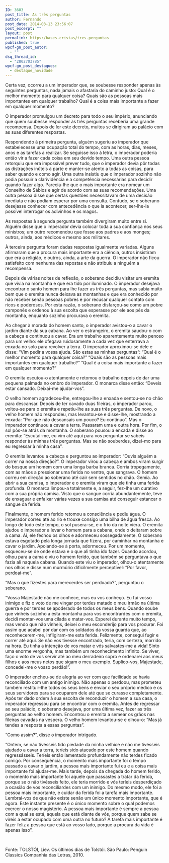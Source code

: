 ```yaml
---
ID: 3603
post_title: As três perguntas
author: Fernando
post_date: 2014-03-13 23:56:07
post_excerpt: ""
layout: post
permalink: https:/bases-cristas/tres-perguntas
published: true
wpcf-gn_post_autor:
  - ""
dsq_thread_id:
  - "2802703785"
wpcf-gn_post_destaques:
  - destaque_novidade
---
```

Certa vez, ocorreu a um imperador que, se soubesse responder apenas às seguintes perguntas, nada jamais o afastaria do caminho justo: Qual é o melhor momento para qualquer coisa? Quais são as pessoas mais importantes em qualquer trabalho? Qual é a coisa mais importante a fazer em qualquer momento?

O imperador promulgou um decreto para todo o seu império, anunciando que quem soubesse responder às três perguntas receberia uma grande recompensa. Depois de ler este decreto, muitos se dirigiram ao palácio com as suas diferentes respostas.

Respondendo à primeira pergunta, alguém sugeriu ao imperador que estabelecesse uma ocupação total do tempo, com as horas, dias, meses, anos e as tarefas a realizar. Se seguisse isso à letra, o imperador poderia então vir a fazer cada coisa em seu devido tempo. Uma outra pessoa retorquiu que era impossível prever tudo, que o imperador devia pôr todas as distrações inúteis à parte e manter-se atento a todas as coisas, para saber quando e como agir. Uma outra insistiu que o imperador sozinho não podia possuir a clarividência e a competência necessárias para decidir quando fazer algo. Parecia-lhe que o mais importante era nomear um Conselho de Sábios e agir de acordo com as suas recomendações. Uma outra pessoa disse que certas questões necessitavam de uma decisão imediata e não podiam esperar por uma consulta. Contudo, se o soberano desejasse conhecer com antecedência o que ia acontecer, ser-lhe-ia possível interrogar os adivinhos e os magos.

As respostas à segunda pergunta também divergiram muito entre si. Alguém disse que o imperador devia colocar toda a sua confiança nos seus ministros; um outro recomendou que fosse aos padres e aos monges; outros, ainda, aos médicos e mesmo aos militares.

À terceira pergunta foram dadas respostas igualmente variadas. Alguns afirmaram que a procura mais importante era a ciência, outros insistiram que era a religião, e outros, ainda, a arte da guerra. O imperador não ficou satisfeito com nenhuma das repostas e não atribuiu a ninguém a recompensa.

Depois de várias noites de reflexão, o soberano decidiu visitar um eremita que vivia na montanha e que era tido por iluminado. O imperador desejava encontrar o santo homem para lhe fazer as três perguntas, mas sabia muito bem que o eremita nunca deixava as montanhas e que era conhecido por não receber senão pessoas pobres e por recusar qualquer contato com ricos e poderosos. Por esta razão, o soberano disfarçou-se como um pobre camponês e ordenou à sua escolta que esperasse por ele aos pés da montanha, enquanto sozinho procurava o eremita.

Ao chegar à morada do homem santo, o imperador avistou-o a cavar o jardim diante da sua cabana. Ao ver o estrangeiro, o eremita saudou-o com a cabeça e continuou a cavar. Era um trabalho aparentemente muito penoso para um velho: ele ofegava ruidosamente a cada vez que enterrava a enxada no solo para revolver a terra. O imperador aproximou-se dele e disse: “Vim pedir a vossa ajuda. São estas as minhas perguntas”: “Qual é o melhor momento para qualquer coisa?” “Quais são as pessoas mais importantes em qualquer trabalho?” “Qual é a coisa mais importante a fazer em qualquer momento?”

O eremita escutou-o atentamente e retomou o trabalho depois de dar uma pequena palmada no ombro do imperador. O monarca disse então: “Deveis estar cansado. Deixai-me ajudar-vos”.

O velho homem agradeceu-lhe, entregou-lhe a enxada e sentou-se no chão para descansar. Depois de ter cavado duas fileiras, o imperador parou, voltou-se para o eremita e repetiu-lhe as suas três perguntas. De novo, o velho homem não respondeu, mas levantou-se e disse-lhe, mostrando a enxada: “Por que não descansais um pouco? Eu continuo”. Mas o imperador continuou a cavar a terra. Passaram uma e outra hora. Por fim, o sol pôs-se atrás da montanha. O soberano pousou a enxada e disse ao eremita: “Escutai-me, eu vim até aqui para vos perguntar se sabeis responder às minhas três perguntas. Mas se não souberdes, dizei-mo para eu regressar à minha casa”.

O eremita levantou a cabeça e perguntou ao imperador: “Ouvis alguém a correr na nossa direção?”. O imperador virou a cabeça e ambos viram surgir do bosque um homem com uma longa barba branca. Corria tropegamente, com as mãos a pressionar uma ferida no ventre, que sangrava. O homem correu em direção ao soberano até cair sem sentidos no chão. Gemia. Ao abrir a sua camisa, o imperador e o eremita viram que ele tinha uma ferida profunda. O monarca limpou-a totalmente e, a seguir, fez-lhe um curativo com a sua própria camisa. Visto que o sangue corria abundantemente, teve de enxaguar e enfaixar várias vezes a sua camisa até conseguir estancar o sangue da ferida.

Finalmente, o homem ferido retomou a consciência e pediu água. O imperador correu até ao rio e trouxe consigo uma bilha de água fresca. Ao longo de todo este tempo, o sol pusera-se, e o frio da noite viera. O eremita ajudou o imperador a levar o homem para a cabana, onde o deitaram sobre a cama. Aí, ele fechou os olhos e adormeceu sossegadamente. O soberano estava esgotado pela longa jornada que fizera, por caminhar na montanha e cavar o jardim. Apoiando-se à porta, adormeceu. Por um momento, esqueceu-se de onde estava e o que ali tinha ido fazer. Quando acordou, olhou para a cama e viu o homem ferido, que também se perguntava o que fazia ali naquela cabana. Quando este viu o imperador, olhou-o atentamente nos olhos e disse num murmúrio dificilmente perceptível: “Por favor, perdoai-me”.

“Mas o que fizestes para merecerdes ser perdoado?”, perguntou o soberano.

“Vossa Majestade não me conhece, mas eu vos conheço. Eu fui vosso inimigo e fiz o voto de me vingar por terdes matado o meu irmão na última guerra e por terdes se apoderado de todos os meus bens. Quando soube que vínheis sozinho a esta montanha para vos encontrardes com o eremita, decidi montar-vos uma cilada e matar-vos. Esperei durante muito tempo, mas vendo que não vínheis, deixei o meu esconderijo para vos procurar. Foi assim que acabei por dar com os soldados da vossa guarda que, ao reconhecerem-me, infligiram-me esta ferida. Felizmente, consegui fugir e correr até aqui. Se não vos tivesse encontrado, teria, com certeza, morrido na hora. Eu tinha a intenção de vos matar e vós salvastes-me a vida! Sinto uma enorme vergonha, mas também um reconhecimento infinito. Se viver, faço o voto de vos servir até ao meu derradeiro sopro e ordenarei aos meus filhos e aos meus netos que sigam o meu exemplo. Suplico-vos, Majestade, concedei-me o vosso perdão!”.

O imperador encheu-se de alegria ao ver com que facilidade se havia reconciliado com um antigo inimigo. Não apenas o perdoou, mas prometeu também restituir-lhe todos os seus bens e enviar o seu próprio médico e os seus servidores para se ocuparem dele até que se curasse completamente. Após ter dado ordem à sua escolta de reconduzir o homem a sua casa, o imperador regressou para se encontrar com o eremita. Antes de regressar ao seu palácio, o soberano desejava, por uma última vez, fazer as três perguntas ao velho homem. Encontrou o eremita a semear os grãos nas fileiras cavadas na véspera. O velho homem levantou-se e olhou-o: “Mas já tendes a resposta a essas perguntas”.

“Como assim?”, disse o imperador intrigado.

“Ontem, se não tivésseis tido piedade da minha velhice e não me tivésseis ajudado a cavar a terra, teríeis sido atacado por este homem quando regressásseis. Teríeis então lamentado profundamente não terdes ficado comigo. Por consequência, o momento mais importante foi o tempo passado a cavar o jardim, a pessoa mais importante fui eu e a coisa mais importante foi ajudar-me. Mais tarde, depois da chegada do homem ferido, o momento mais importante foi aquele que passastes a tratar da ferida, porque se o não tivésseis feito, ele teria morrido e vós teríeis desperdiçado a ocasião de vos reconciliardes com um inimigo. Do mesmo modo, ele foi a pessoa mais importante, e cuidar da ferida foi a tarefa mais importante. Lembrai-vos de que não existe senão um único momento importante, que é agora. Este instante presente é o único momento sobre o qual podemos exercer o nosso magistério. A pessoa mais importante é sempre a pessoa com a qual se está, aquela que está diante de vós, porque quem sabe se vireis a estar ocupado com uma outra no futuro? A tarefa mais importante é fazer feliz a pessoa que está ao vosso lado, porque a procura da vida é apenas isso”.

&nbsp;

Fonte: TOLSTÓI, Liev. Os últimos dias de Tolstói. São Paulo: Penguin Classics Companhia das Letras, 2010.